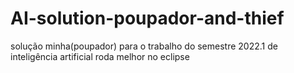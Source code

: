 # AI-solution-poupador-and-thief
solução minha(poupador) para o trabalho do semestre 2022.1 de inteligência artificial
roda melhor no eclipse 
